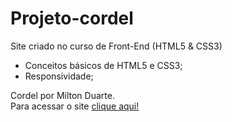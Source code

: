 # Projeto-cordel
Site criado no curso de Front-End (HTML5 & CSS3)  
  - Conceitos básicos de HTML5 e CSS3;
  - Responsividade;
  
Cordel por Milton Duarte.  
Para acessar o site [clique aqui!](https://danieloliveirass.github.io/projeto-cordel/index1.html)
